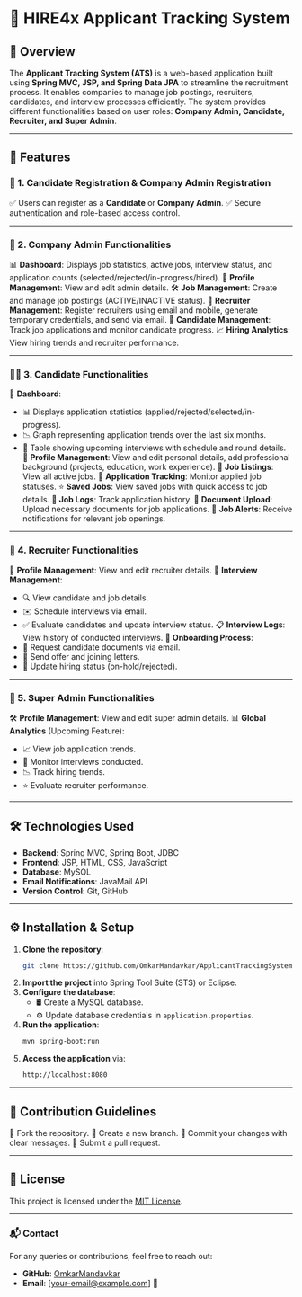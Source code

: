 # 🚀 HIRE4x Applicant Tracking System

## 🌟 Overview
The **Applicant Tracking System (ATS)** is a web-based application built using **Spring MVC, JSP, and Spring Data JPA** to streamline the recruitment process. It enables companies to manage job postings, recruiters, candidates, and interview processes efficiently. The system provides different functionalities based on user roles: **Company Admin, Candidate, Recruiter, and Super Admin**.

---

## 🎯 Features

### 🔹 1. Candidate Registration & Company Admin Registration
✅ Users can register as a **Candidate** or **Company Admin**.
✅ Secure authentication and role-based access control.

---

### 🏢 2. Company Admin Functionalities
📊 **Dashboard**: Displays job statistics, active jobs, interview status, and application counts (selected/rejected/in-progress/hired).
📝 **Profile Management**: View and edit admin details.
🛠 **Job Management**: Create and manage job postings (ACTIVE/INACTIVE status).
👥 **Recruiter Management**: Register recruiters using email and mobile, generate temporary credentials, and send via email.
🎯 **Candidate Management**: Track job applications and monitor candidate progress.
📈 **Hiring Analytics**: View hiring trends and recruiter performance.

---

### 👩‍💼 3. Candidate Functionalities
📌 **Dashboard**:
   - 📊 Displays application statistics (applied/rejected/selected/in-progress).
   - 📉 Graph representing application trends over the last six months.
   - 📅 Table showing upcoming interviews with schedule and round details.
👤 **Profile Management**: View and edit personal details, add professional background (projects, education, work experience).
📃 **Job Listings**: View all active jobs.
📌 **Application Tracking**: Monitor applied job statuses.
⭐ **Saved Jobs**: View saved jobs with quick access to job details.
📜 **Job Logs**: Track application history.
📂 **Document Upload**: Upload necessary documents for job applications.
📢 **Job Alerts**: Receive notifications for relevant job openings.

---

### 🤝 4. Recruiter Functionalities
👤 **Profile Management**: View and edit recruiter details.
📅 **Interview Management**:
   - 🔍 View candidate and job details.
   - ✉️ Schedule interviews via email.
   - ✅ Evaluate candidates and update interview status.
📋 **Interview Logs**: View history of conducted interviews.
📜 **Onboarding Process**:
   - 📩 Request candidate documents via email.
   - 📄 Send offer and joining letters.
   - 🔄 Update hiring status (on-hold/rejected).

---

### 👑 5. Super Admin Functionalities
🛠 **Profile Management**: View and edit super admin details.
📊 **Global Analytics** (Upcoming Feature):
   - 📈 View job application trends.
   - 🎤 Monitor interviews conducted.
   - 📉 Track hiring trends.
   - ⭐ Evaluate recruiter performance.

---

## 🛠 Technologies Used
- **Backend**: Spring MVC, Spring Boot, JDBC
- **Frontend**: JSP, HTML, CSS, JavaScript
- **Database**: MySQL
- **Email Notifications**: JavaMail API
- **Version Control**: Git, GitHub

---

## ⚙️ Installation & Setup
1. **Clone the repository**:
   ```sh
   git clone https://github.com/OmkarMandavkar/ApplicantTrackingSystem.git
   ```
2. **Import the project** into Spring Tool Suite (STS) or Eclipse.
3. **Configure the database**:
   - 🛢 Create a MySQL database.
   - ⚙️ Update database credentials in `application.properties`.
4. **Run the application**:
   ```sh
   mvn spring-boot:run
   ```
5. **Access the application** via:
   ```sh
   http://localhost:8080
   ```

---

## 🤝 Contribution Guidelines
🔹 Fork the repository.
🔹 Create a new branch.
🔹 Commit your changes with clear messages.
🔹 Submit a pull request.

---

## 📜 License
This project is licensed under the [MIT License](LICENSE).

---

### 📬 Contact
For any queries or contributions, feel free to reach out:
- **GitHub**: [OmkarMandavkar](https://github.com/OmkarMandavkar)
- **Email**: [your-email@example.com] 📩

